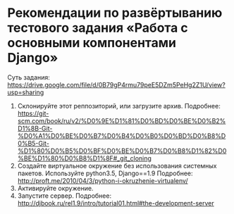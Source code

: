 
# Рекомендации по развёртыванию тестового задания «Работа с основными компонентами Django» 

  Суть задания: https://drive.google.com/file/d/0B79gP4rmu79peE5DZm5PeHg2Z1U/view?usp=sharing
  
  1. Склонируйте этот реппозиторий, или загрузите архив. 
  Подробнее:
  https://git-scm.com/book/ru/v2/%D0%9E%D1%81%D0%BD%D0%BE%D0%B2%D1%8B-Git-%D0%A1%D0%BE%D0%B7%D0%B4%D0%B0%D0%BD%D0%B8%D0%B5-Git-%D1%80%D0%B5%D0%BF%D0%BE%D0%B7%D0%B8%D1%82%D0%BE%D1%80%D0%B8%D1%8F#_git_cloning
  2. Создайте виртуальное окружение без использования системных пакетов. Используйте python3.5, Django==1.9
  Подробнее:
  http://proft.me/2010/04/3/python-i-okruzhenie-virtualenv/
  3. Активируйте окружение.
  4. Запустите сервер. Подробнее:
  http://djbook.ru/rel1.9/intro/tutorial01.html#the-development-server
  
